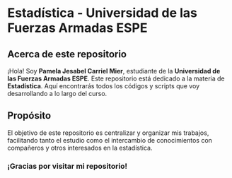 # Estadística - Universidad de las Fuerzas Armadas ESPE

## Acerca de este repositorio

¡Hola! Soy **Pamela Jesabel Carriel Mier**, estudiante de la **Universidad de las Fuerzas Armadas ESPE**. Este repositorio está dedicado a la materia de **Estadística**. Aquí encontrarás todos los códigos y scripts que voy desarrollando a lo largo del curso.

## Propósito

El objetivo de este repositorio es centralizar y organizar mis trabajos, facilitando tanto el estudio como el intercambio de conocimientos con compañeros y otros interesados en la estadística.

### ¡Gracias por visitar mi repositorio!  
